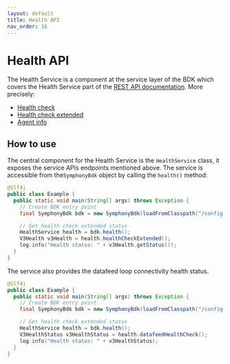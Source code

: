 ```yaml
---
layout: default
title: Health API
nav_order: 16
---
```


# Health API
The Health Service is a component at the service layer of the BDK which covers the Health Service part of the [REST API documentation](https://developers.symphony.com/restapi/main/info-health-check).
More precisely:
* [Health check](https://developers.symphony.com/restapi/main/info-health-check/health-check-v3)
* [Health check extended](https://developers.symphony.com/restapi/main/info-health-check/health-check-extended-v3)
* [Agent info](https://developers.symphony.com/restapi/main/info-health-check/agent-info-v1)


## How to use
The central component for the Health Service is the `HealthService` class, it exposes the service APIs endpoints mentioned above.
The service is accessible from the`SymphonyBdk` object by calling the `health()` method:

```java
@Slf4j
public class Example {
  public static void main(String[] args) throws Exception {
    // Create BDK entry point
    final SymphonyBdk bdk = new SymphonyBdk(loadFromClasspath("/config.yaml"));

    // Get health check extended status
    HealthService health = bdk.health();
    V3Health v3Health = health.healthCheckExtended();
    log.info("Health status: " + v3Health.getStatus());
  }
}
```

The service also provides the datafeed loop connectivity health status.

```java
@Slf4j
public class Example {
  public static void main(String[] args) throws Exception {
    // Create BDK entry point
    final SymphonyBdk bdk = new SymphonyBdk(loadFromClasspath("/config.yaml"));

    // Get health check extended status
    HealthService health = bdk.health();
    V3HealthStatus v3HealthStatus = health.datafeedHealthCheck();
    log.info("Health status: " + v3HealthStatus);
  }
}
```
